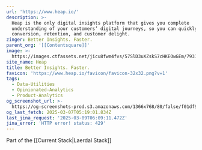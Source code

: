 ```yaml
---
url: 'https://www.heap.io/'
description: >-
  Heap is the only digital insights platform that gives you complete
  understanding of your customers’ digital journeys, so you can quickly improve
  conversion, retention, and customer delight.
zinger: Better Insights. Faster.
parent_org: '[[Contentsquare]]'
image: >-
  https://images.ctfassets.net/jicu8fwm4fvs/57SlD3uXZskS7cHKEOwGEm/793173d449f782f05fad3531ee05a1a5/heap-logo-social-twitter-1200x675__2_.png?w=1200&h=627&fit=fill&q=60&fm=jpg&fl=progressive
site_name: Heap
title: Better Insights. Faster.
favicon: 'https://www.heap.io/favicon/favicon-32x32.png?v=1'
tags:
  - Data-Utilities
  - Opinionated-Analytics
  - Product-Analytics
og_screenshot_url: >-
  https://og-screenshots-prod.s3.amazonaws.com/1366x768/80/false/f01df92ad3cb3a4c08bee06f4b68ef53437c72e1d5fce0f536529988a5230752.jpeg
og_last_fetch: 2025-03-07T05:19:01.834Z
last_jina_request: '2025-03-09T06:09:11.472Z'
jina_error: 'HTTP error! status: 429'
---
```

Part of the [[Current Stack|Laerdal Stack]]

